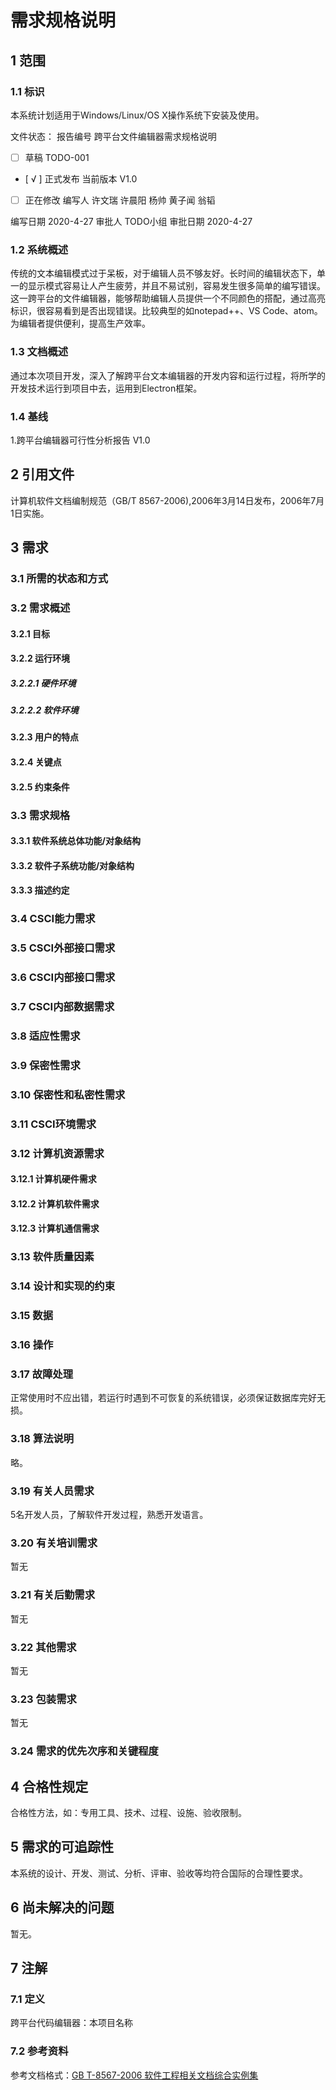 # 需求规格说明

## 1 范围

### 1.1 标识

本系统计划适用于Windows/Linux/OS X操作系统下安装及使用。 

文件状态： 报告编号 跨平台文件编辑器需求规格说明

- [    ]  草稿 TODO-001
- [ √ ]  正式发布 当前版本 V1.0
- [    ]  正在修改 编写人 许文瑞 许晨阳 杨帅 黄子闻 翁韬

 编写日期 2020-4-27 审批人 TODO小组 审批日期 2020-4-27

### 1.2 系统概述

传统的文本编辑模式过于呆板，对于编辑人员不够友好。长时间的编辑状态下，单一的显示模式容易让人产生疲劳，并且不易试别，容易发生很多简单的编写错误。这一跨平台的文件编辑器，能够帮助编辑人员提供一个不同颜色的搭配，通过高亮标识，很容易看到是否出现错误。比较典型的如notepad++、VS Code、atom。为编辑者提供便利，提高生产效率。

### 1.3 文档概述

通过本次项目开发，深入了解跨平台文本编辑器的开发内容和运行过程，将所学的开发技术运行到项目中去，运用到Electron框架。

### 1.4 基线

1.跨平台编辑器可行性分析报告 V1.0

## 2 引用文件

计算机软件文档编制规范（GB/T 8567-2006),2006年3月14日发布，2006年7月1日实施。

## 3 需求

### 3.1 所需的状态和方式

### 3.2 需求概述

#### 3.2.1 目标

#### 3.2.2 运行环境

##### 3.2.2.1 硬件环境

##### 3.2.2.2 软件环境

#### 3.2.3 用户的特点

#### 3.2.4 关键点

#### 3.2.5 约束条件

### 3.3 需求规格

#### 3.3.1 软件系统总体功能/对象结构

#### 3.3.2 软件子系统功能/对象结构

#### 3.3.3 描述约定

### 3.4 CSCI能力需求

### 3.5 CSCI外部接口需求

### 3.6 CSCI内部接口需求

### 3.7 CSCI内部数据需求

### 3.8 适应性需求

### 3.9 保密性需求

### 3.10 保密性和私密性需求

### 3.11 CSCI环境需求

### 3.12 计算机资源需求

#### 3.12.1 计算机硬件需求

#### 3.12.2 计算机软件需求

#### 3.12.3 计算机通信需求

### 3.13 软件质量因素

### 3.14 设计和实现的约束

### 3.15 数据

### 3.16 操作

### 3.17 故障处理
正常使用时不应出错，若运行时遇到不可恢复的系统错误，必须保证数据库完好无损。
### 3.18 算法说明
略。
### 3.19 有关人员需求
5名开发人员，了解软件开发过程，熟悉开发语言。
### 3.20 有关培训需求
暂无
### 3.21 有关后勤需求
暂无
### 3.22 其他需求
暂无
### 3.23 包装需求
暂无
### 3.24 需求的优先次序和关键程度

## 4 合格性规定

合格性方法，如：专用工具、技术、过程、设施、验收限制。

## 5 需求的可追踪性

本系统的设计、开发、测试、分析、评审、验收等均符合国际的合理性要求。

## 6 尚未解决的问题
暂无。
## 7 注解

### 7.1 定义

跨平台代码编辑器：本项目名称

### 7.2 参考资料

参考文档格式：[GB T-8567-2006 软件工程相关文档综合实例集](https://wenku.baidu.com/view/a1f1269903d276a20029bd64783e0912a2167c8b.html)

